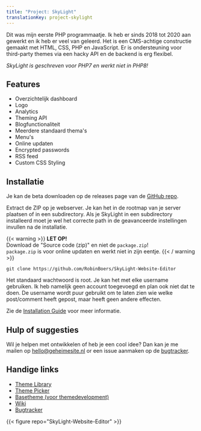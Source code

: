```yaml
---
title: "Project: SkyLight"
translationKey: project-skylight
---
```


Dit was mijn eerste PHP programmaatje. Ik heb er sinds 2018 tot 2020 aan gewerkt en ik heb er veel van geleerd. Het is een CMS-achtige constructie gemaakt met HTML, CSS, PHP en JavaScript. Er is ondersteuning voor third-party themes via een hacky API en de backend is erg flexibel.

_SkyLight is geschreven voor PHP7 en werkt niet in PHP8!_

## Features

-   Overzichtelijk dashboard
-   Logo
-   Analytics
-   Theming API
-   Blogfunctionaliteit
-   Meerdere standaard thema's
-   Menu's
-   Online updaten
-   Encrypted passwords
-   RSS feed
-   Custom CSS Styling

## Installatie

Je kan de beta downloaden op de releases page van de [GitHub repo](https://github.com/RobinBoers/SkyLight-Website-Editor).

Extract de ZIP op je webserver. Je kan het in de rootmap van je server plaatsen of in een subdirectory. Als je SkyLight in een subdirectory installeerd moet je wel het correcte path in de geavanceerde instellingen invullen na de installatie.

{{< warning >}}
**LET OP!**  
Download de "Source code (zip)" en niet de `package.zip`!  
`package.zip` is voor online updaten en werkt niet in zijn eentje.
{{< / warning >}}

```shell
git clone https://github.com/RobinBoers/SkyLight-Website-Editor
```

Het standaard wachtwoord is root. Je kan het met elke username gebruiken. Ik heb namelijk geen account toegevoegd en plan ook niet dat te doen. De username wordt puur gebruikt om te laten zien wie welke post/comment heeft gepost, maar heeft geen andere effecten.

Zie de [Installation Guide](https://github.com/RobinBoers/SkyLight-Website-Editor/wiki/Installation-Guide) voor meer informatie.

## Hulp of suggesties

Wil je helpen met ontwikkelen of heb je een cool idee? Dan kan je me mailen op [hello@geheimesite.nl](mailto:hello@geheimesite.nl) or een issue aanmaken op de [bugtracker](https://github.com/RobinBoers/SkyLight-Website-Editor/issues/new).

## Handige links

-   [Theme Library](https://github.com/RobinBoers/SkyLight-themelibrary)
-   [Theme Picker](https://robinboers.github.io/SkyLight-themelibrary/)
-   [Basetheme (voor themedevelopment)](https://robinboers.github.io/SkyLight-themelibrary/)
-   [Wiki](https://docs.geheimesite.nl/SkyLight-Website-Editor/)
-   [Bugtracker](https://github.com/RobinBoers/SkyLight-Website-Editor/issues)

{{< figure repo="SkyLight-Website-Editor" >}}

